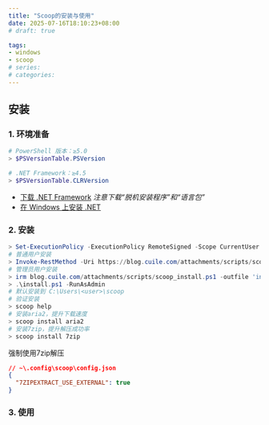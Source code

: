 ```yaml
---
title: "Scoop的安装与使用"
date: 2025-07-16T18:10:23+08:00
# draft: true

tags:
- windows
- scoop
# series:
# categories:
---
```


## 安装

### 1. 环境准备
```powershell
# PowerShell 版本：≥5.0
> $PSVersionTable.PSVersion

# .NET Framework：≥4.5
> $PSVersionTable.CLRVersion
```
- [下载 .NET Framework](https://dotnet.microsoft.com/zh-cn/download/dotnet-framework) *注意下载“脱机安装程序”和“语言包”*
- [在 Windows 上安装 .NET](https://learn.microsoft.com/zh-cn/dotnet/core/install/windows)

### 2. 安装
```powershell
> Set-ExecutionPolicy -ExecutionPolicy RemoteSigned -Scope CurrentUser
# 普通用户安装
> Invoke-RestMethod -Uri https://blog.cuile.com/attachments/scripts/scoop_install.ps1 | Invoke-Expression
# 管理员用户安装
> irm blog.cuile.com/attachments/scripts/scoop_install.ps1 -outfile 'install.ps1'
> .\install.ps1 -RunAsAdmin
# 默认安装到 C:\Users\<user>\scoop
# 验证安装
> scoop help
# 安装aria2，提升下载速度
> scoop install aria2
# 安装7zip，提升解压成功率
> scoop install 7zip
```
强制使用7zip解压
```json
// ~\.config\scoop\config.json
{
  "7ZIPEXTRACT_USE_EXTERNAL": true
}
```

### 3. 使用
```powershell
```